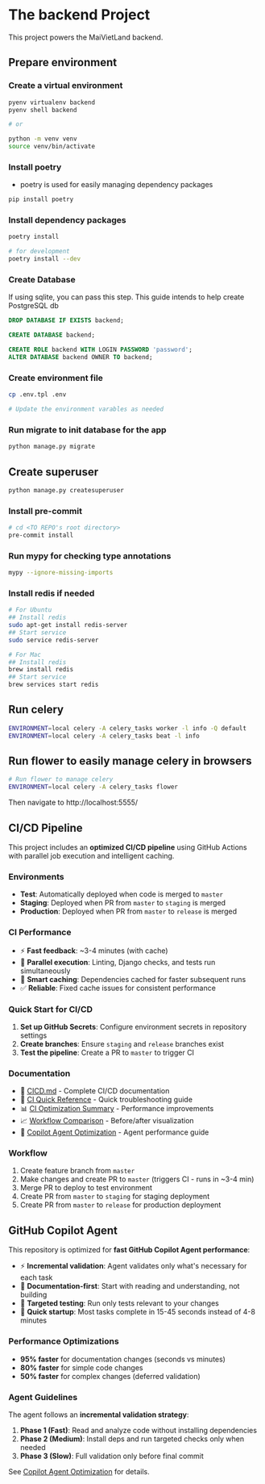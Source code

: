 # The backend Project

This project powers the MaiVietLand backend.

## Prepare environment

### Create a virtual environment

```bash
pyenv virtualenv backend
pyenv shell backend

# or

python -m venv venv
source venv/bin/activate
```

### Install poetry

- poetry is used for easily managing dependency packages

```bash
pip install poetry
```

### Install dependency packages

```bash
poetry install

# for development
poetry install --dev
```

### Create Database

If using sqlite, you can pass this step.
This guide intends to help create PostgreSQL db

```sql
DROP DATABASE IF EXISTS backend;

CREATE DATABASE backend;

CREATE ROLE backend WITH LOGIN PASSWORD 'password';
ALTER DATABASE backend OWNER TO backend;
```

### Create environment file

``` bash
cp .env.tpl .env

# Update the environment varables as needed
```

### Run migrate to init database for the app

```bash
python manage.py migrate
```

## Create superuser

```bash
python manage.py createsuperuser
```

### Install pre-commit

```bash
# cd <TO REPO's root directory>
pre-commit install
```

### Run mypy for checking type annotations

```bash
mypy --ignore-missing-imports
```

### Install redis if needed

```bash
# For Ubuntu
## Install redis
sudo apt-get install redis-server
## Start service
sudo service redis-server

# For Mac
## Install redis
brew install redis
## Start service
brew services start redis
```


## Run celery

```bash
ENVIRONMENT=local celery -A celery_tasks worker -l info -Q default
ENVIRONMENT=local celery -A celery_tasks beat -l info
```

## Run flower to easily manage celery in browsers

```bash
# Run flower to manage celery
ENVIRONMENT=local celery -A celery_tasks flower
```

Then navigate to http://localhost:5555/

## CI/CD Pipeline

This project includes an **optimized CI/CD pipeline** using GitHub Actions with parallel job execution and intelligent caching.

### Environments
- **Test**: Automatically deployed when code is merged to `master`
- **Staging**: Deployed when PR from `master` to `staging` is merged
- **Production**: Deployed when PR from `master` to `release` is merged

### CI Performance
- ⚡ **Fast feedback**: ~3-4 minutes (with cache)
- 🔄 **Parallel execution**: Linting, Django checks, and tests run simultaneously
- 💾 **Smart caching**: Dependencies cached for faster subsequent runs
- ✅ **Reliable**: Fixed cache issues for consistent performance

### Quick Start for CI/CD

1. **Set up GitHub Secrets**: Configure environment secrets in repository settings
2. **Create branches**: Ensure `staging` and `release` branches exist
3. **Test the pipeline**: Create a PR to `master` to trigger CI

### Documentation

- 📖 [CICD.md](docs/CICD.md) - Complete CI/CD documentation
- 🚀 [CI Quick Reference](docs/CI_QUICK_REFERENCE.md) - Quick troubleshooting guide
- 📊 [CI Optimization Summary](docs/CI_OPTIMIZATION_SUMMARY.md) - Performance improvements
- 📈 [Workflow Comparison](docs/CI_WORKFLOW_COMPARISON.md) - Before/after visualization
- 🤖 [Copilot Agent Optimization](docs/COPILOT_AGENT_OPTIMIZATION.md) - Agent performance guide

### Workflow

1. Create feature branch from `master`
2. Make changes and create PR to `master` (triggers CI - runs in ~3-4 min)
3. Merge PR to deploy to test environment
4. Create PR from `master` to `staging` for staging deployment
5. Create PR from `master` to `release` for production deployment

## GitHub Copilot Agent

This repository is optimized for **fast GitHub Copilot Agent performance**:

- ⚡ **Incremental validation**: Agent validates only what's necessary for each task
- 📖 **Documentation-first**: Start with reading and understanding, not building
- 🎯 **Targeted testing**: Run only tests relevant to your changes
- 💨 **Quick startup**: Most tasks complete in 15-45 seconds instead of 4-8 minutes

### Performance Optimizations

- **95% faster** for documentation changes (seconds vs minutes)
- **80% faster** for simple code changes
- **50% faster** for complex changes (deferred validation)

### Agent Guidelines

The agent follows an **incremental validation strategy**:

1. **Phase 1 (Fast)**: Read and analyze code without installing dependencies
2. **Phase 2 (Medium)**: Install deps and run targeted checks only when needed
3. **Phase 3 (Slow)**: Full validation only before final commit

See [Copilot Agent Optimization](docs/COPILOT_AGENT_OPTIMIZATION.md) for details.

